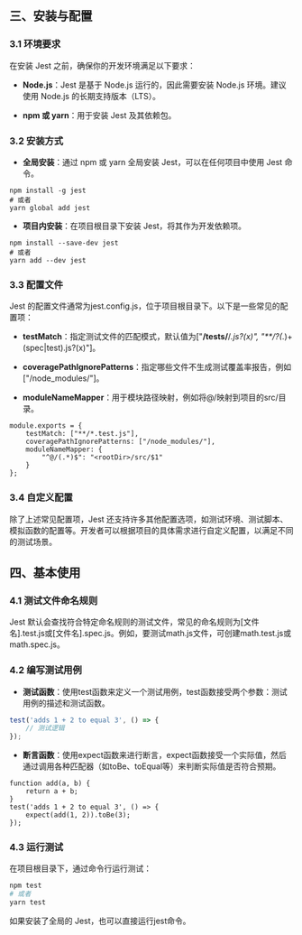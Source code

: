 ## 三、安装与配置

### 3.1 环境要求

在安装 Jest 之前，确保你的开发环境满足以下要求：

-   **Node.js**：Jest 是基于 Node.js 运行的，因此需要安装 Node.js 环境。建议使用 Node.js 的长期支持版本（LTS）。

<!---->

-   **npm 或 yarn**：用于安装 Jest 及其依赖包。

### 3.2 安装方式

-   **全局安装**：通过 npm 或 yarn 全局安装 Jest，可以在任何项目中使用 Jest 命令。

```
npm install -g jest
# 或者
yarn global add jest
```

-   **项目内安装**：在项目根目录下安装 Jest，将其作为开发依赖项。

```
npm install --save-dev jest
# 或者
yarn add --dev jest
```

### 3.3 配置文件

Jest 的配置文件通常为jest.config.js，位于项目根目录下。以下是一些常见的配置项：

-   **testMatch**：指定测试文件的匹配模式，默认值为["**/__tests__/**/*.js?(x)", "**/?(*.)+(spec|test).js?(x)"]。

<!---->

-   **coveragePathIgnorePatterns**：指定哪些文件不生成测试覆盖率报告，例如["/node_modules/"]。

<!---->

-   **moduleNameMapper**：用于模块路径映射，例如将@/映射到项目的src/目录。

```
module.exports = {
    testMatch: ["**/*.test.js"],
    coveragePathIgnorePatterns: ["/node_modules/"],
    moduleNameMapper: {
        "^@/(.*)$": "<rootDir>/src/$1"
    }
};
```

### 3.4 自定义配置

除了上述常见配置项，Jest 还支持许多其他配置选项，如测试环境、测试脚本、模拟函数的配置等。开发者可以根据项目的具体需求进行自定义配置，以满足不同的测试场景。

## 四、基本使用

### 4.1 测试文件命名规则

Jest 默认会查找符合特定命名规则的测试文件，常见的命名规则为[文件名].test.js或[文件名].spec.js。例如，要测试math.js文件，可创建math.test.js或math.spec.js。

### 4.2 编写测试用例

-   **测试函数**：使用test函数来定义一个测试用例，test函数接受两个参数：测试用例的描述和测试函数。

```javascript
test('adds 1 + 2 to equal 3', () => {
    // 测试逻辑
});
```

-   **断言函数**：使用expect函数来进行断言，expect函数接受一个实际值，然后通过调用各种匹配器（如toBe、toEqual等）来判断实际值是否符合预期。

```
function add(a, b) {
    return a + b;
}
test('adds 1 + 2 to equal 3', () => {
    expect(add(1, 2)).toBe(3);
});
```

### 4.3 运行测试

在项目根目录下，通过命令行运行测试：

```sh
npm test
# 或者
yarn test
```

如果安装了全局的 Jest，也可以直接运行jest命令。
